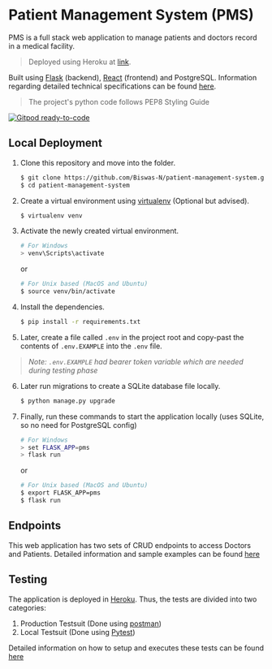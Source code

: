 # Patient Management System (PMS)
PMS is a full stack web application to manage patients and doctors record in a medical facility.

> Deployed using Heroku at [link](http://patient-management-system-1603.herokuapp.com/).

Built using [Flask](https://github.com/pallets/flask) (backend), [React](https://github.com/facebook/react) (frontend) and PostgreSQL. Information regarding detailed technical specifications can be found [here](./docs/TechSpecs.md).

> The project's python code follows PEP8 Styling Guide

[![Gitpod ready-to-code](https://img.shields.io/badge/Gitpod-ready--to--code-blue?logo=gitpod)](https://gitpod.io/#https://github.com/Biswas-N/patient-management-system)

## Local Deployment
1. Clone this repository and move into the folder.
    ```sh
    $ git clone https://github.com/Biswas-N/patient-management-system.git
    $ cd patient-management-system
    ```
2. Create a virtual environment using [virtualenv](https://github.com/pypa/virtualenv) (Optional but advised).
    ```sh
    $ virtualenv venv
    ```
3. Activate the newly created virtual environment.
    ```sh
    # For Windows
    > venv\Scripts\activate
    ```
    or
    ```sh
    # For Unix based (MacOS and Ubuntu)
    $ source venv/bin/activate
    ```
4. Install the dependencies.
    ```sh
    $ pip install -r requirements.txt
    ```
5. Later, create a file called `.env` in the project root and copy-past the contents of `.env.EXAMPLE` into the `.env` file.

> *Note: `.env.EXAMPLE` had bearer token variable which are needed during testing phase*

6. Later run migrations to create a SQLite database file locally.
    ```sh
    $ python manage.py upgrade
    ```

7. Finally, run these commands to start the application locally (uses SQLite, so no need for PostgreSQL config)
    ```sh
    # For Windows
    > set FLASK_APP=pms
    > flask run
    ```
    or
    ```sh
    # For Unix based (MacOS and Ubuntu)
    $ export FLASK_APP=pms
    $ flask run
    ```

## Endpoints

This web application has two sets of CRUD endpoints to access Doctors and Patients. Detailed information and sample examples can be found [here](./docs/Endpoints.md)

## Testing

The application is deployed in [Heroku](https://www.heroku.com/). Thus, the tests are divided into two categories:    
1. Production Testsuit (Done using [postman](https://www.postman.com/))
2. Local Testsuit (Done using [Pytest](https://github.com/pytest-dev/pytest))

Detailed information on how to setup and executes these tests can be found [here](./docs/Testing.md)
